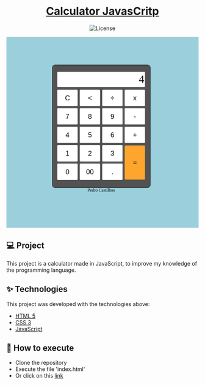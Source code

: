 <h1 align="center"> <a href="https://pedrocastilhos.github.io/Calculator-JavasCritp/" target="_blank">Calculator JavasCritp</a> </h1>
<p align="center">
  <img alt="License" src="https://img.shields.io/static/v1?label=license&message=MIT&color=069446&labelColor=000000">
</p>

<img src="https://github.com/PedroCastilhos/Calculator-JavasCritp/blob/main/img.png?raw=true" alt="printscreen">

## 💻 Project

This project is a calculator made in JavaScript, to improve my knowledge of the programming language.

## ✨ Technologies

This project was developed with the technologies above:

- [HTML 5](https://developer.mozilla.org/en-US/docs/Web/HTML)
- [CSS 3](https://developer.mozilla.org/en-US/docs/Web/CSS)
- [JavaScript](https://developer.mozilla.org/en-US/docs/Web/JavaScript)

## 🚀 How to execute

- Clone the repository
- Execute the file 'index.html'
- Or click on this [link](https://pedrocastilhos.github.io/Calculator-JavasCritp/)
